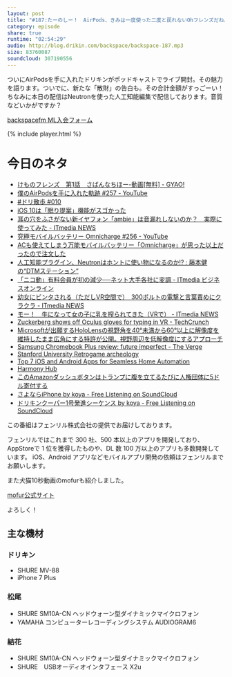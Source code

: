 ```yaml
---
layout: post
title: "#187:たーのしー！　AirPods、きみは一度使った二度と戻れないOhフレンズだね。すごーい！"
category: episode
share: true
runtime: "02:54:29"
audio: http://blog.drikin.com/backspace/backspace-187.mp3
size: 83760087
soundcloud: 307190556
---
```


ついにAirPodsを手に入れたドリキンがポッドキャストでライブ開封。その魅力を語ります。ついでに、新たな「散財」の告白も。その合計金額がすっごーい！  
ちなみに本日の配信はNeutronを使った人工知能編集で配信しております。音質などいかがですか？

[backspacefm ML入会フォーム](http://backspace.us11.list-manage.com/subscribe?u=09c933bd3997c1d16dbed156a&id=84b6529b91)

{% include player.html %}

# 今日のネタ

* [けものフレンズ　第1話　さばんなちほー-動画[無料] - GYAO!](http://gyao.yahoo.co.jp/player/00871/v12267/v1000000000000003587/)
* [僕のAirPodsを手に入れた軌跡 #257 - YouTube](https://www.youtube.com/watch?v=bWMutegWGEM)
* [#ドリ散歩 #010](https://www.youtube.com/watch?v=jp38QudqoxI)
* [iOS 10は「眠り提案」機能がスゴかった](http://trendy.nikkeibp.co.jp/atcl/pickup/15/1003590/092900597/?rt=nocnt)
* [耳の穴をふさがない新イヤフォン「ambie」は音漏れしないのか？　実際に使ってみた - ITmedia NEWS](http://www.itmedia.co.jp/news/articles/1702/09/news097.html)
* [究極モバイルバッテリー Omnicharge #256 - YouTube](https://www.youtube.com/watch?v=6Grh6SmqEi4)
* [ACも使えてしまう万能モバイルバッテリー「Omnicharge」が思った以上だったので注文した](https://mitaimon.com/ac%E3%82%82%E4%BD%BF%E3%81%88%E3%81%A6%E3%81%97%E3%81%BE%E3%81%86%E4%B8%87%E8%83%BD%E3%83%A2%E3%83%90%E3%82%A4%E3%83%AB%E3%83%90%E3%83%83%E3%83%86%E3%83%AA%E3%83%BC-omnicharge-%E3%81%8C%E6%80%9D%E3%81%A3%E3%81%9F%E4%BB%A5%E4%B8%8A%E3%81%A0%E3%81%A3%E3%81%9F%E3%81%AE%E3%81%A7%E6%B3%A8%E6%96%87%E3%81%97%E3%81%9F-69804db49089#.46gtgq1so)
* [人工知能プラグイン、Neutronはホントに使い物になるのか!? : 藤本健の“DTMステーション”](http://www.dtmstation.com/archives/51991434.html)
* [「ニコ動」有料会員が初の減少──ネット大手各社に変調 - ITmedia ビジネスオンライン](http://www.itmedia.co.jp/business/articles/1702/11/news016.html)
* [幼女にビンタされる（ただしVR空間で）　300ボルトの電撃と言葉責めにクラクラ - ITmedia NEWS](http://www.itmedia.co.jp/news/articles/1702/11/news031.html)
* [モー！　牛になって女の子に乳を搾られてきた（VRで） - ITmedia NEWS](http://www.itmedia.co.jp/news/articles/1702/11/news032.html)
* [Zuckerberg shows off Oculus gloves for typing in VR - TechCrunch](https://techcrunch.com/2017/02/09/oculus-gloves/)
* [Microsoftが出願するHoloLensの視野角を40°未満から60°以上に解像度を維持したまま広角にする特許が公開。視野周辺を低解像度にするアプローチ](http://shiropen.com/2016/12/24/22190)
* [Samsung Chromebook Plus review: future imperfect - The Verge](http://www.theverge.com/2017/2/10/14570480/samsung-chromebook-plus-laptop-review)
* [Stanford University Retrogame archeology](https://ed.stanford.edu/events/retrogame-archeology)
* [Top 7 iOS and Android Apps for Seamless Home Automation](http://www.iamwire.com/2017/02/apps-home-automation/148426)
* [Harmony Hub](http://www.logitech.com/en-us/product/harmony-hub)
* [このAmazonダッシュボタンはトランプに腹を立てるたびに人権団体に5ドル寄付する](http://jp.techcrunch.com/2017/02/09/20170208this-amazon-dash-button-donates-5-to-the-aclu-whenever-trump-tries-your-patience/)
* [さよならiPhone by koya - Free Listening on SoundCloud](https://soundcloud.com/koya/iphone)
* [ドリキンクーパー1号発進シーケンス by koya - Free Listening on SoundCloud](https://soundcloud.com/koya/1a-1)

この番組はフェンリル株式会社の提供でお届けしております。

フェンリルではこれまで 300 社、500 本以上のアプリを開発しており、AppStoreで 1 位を獲得したものや、DL 数 100 万以上のアプリも多数開発しています。
iOS、Android アプリなどモバイルアプリ開発の依頼はフェンリルまでお願いします。

また犬猫10秒動画のmofurも紹介しました。

[mofur公式サイト](https://mofur.tv/)

よろしく！


## 主な機材

### ドリキン

* SHURE MV-88
* iPhone 7 Plus

### 松尾

* SHURE  SM10A-CN ヘッドウォーン型ダイナミックマイクロフォン
* YAMAHA コンピューターレコーディングシステム AUDIOGRAM6

### 結花

* SHURE  SM10A-CN ヘッドウォーン型ダイナミックマイクロフォン
* SHURE　USBオーディオインタフェース X2u
